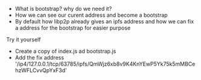 * What is bootstrap? why do we need it?
* How we can see our curent address and become a bootstrap
* By default how libp2p already gives an ipfs address and how we can fix a address for the bootstrap for easier purpose

Try it yourself
* Create a copy of index.js ad bootstrap.js 
* Add the fix address '/ip4/127.0.0.1/tcp/63785/ipfs/QmWjz6xb8v9K4KnYEwP5Yk75k5mMBCehzWFLCvvQpYxF3d'
